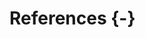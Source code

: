 # References {-}

<style type="text/css">
div#refs > div.csl-entry {
  margin-bottom: 10px
}
</style>

